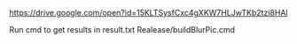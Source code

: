 
https://drive.google.com/open?id=15KLTSysfCxc4gXKW7HLJwTKb2tzi8HAl                                                                   

Run cmd to get results in result.txt 
Realease/buildBlurPic.cmd
